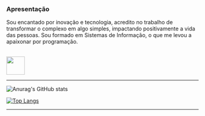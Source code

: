 ### Apresentação

Sou encantado por inovação e tecnologia, acredito no trabalho de transformar o complexo em algo simples, impactando positivamente a vida das pessoas. Sou formado em Sistemas de Informação, o que me levou a apaixonar por programação.

<br />
<a href="https://www.linkedin.com/in/ruben-albertassi/" target="_blank">
  <img src="https://i.ibb.co/Kx2GSrT/linkedin.png" width="48px" height="48px">
</a>

---

![Anurag's GitHub stats](https://github-readme-stats.vercel.app/api?username=albertassi88&show_icons=true&theme=radical)

[![Top Langs](https://github-readme-stats.vercel.app/api/top-langs/?username=albertassi88&layout=compact)](https://github.com/anuraghazra/github-readme-stats)


---




